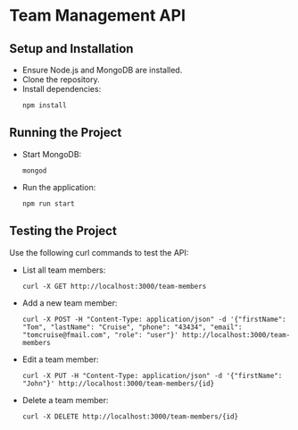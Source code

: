 # Team Management API

## Setup and Installation

- Ensure Node.js and MongoDB are installed.
- Clone the repository.
- Install dependencies:
  ```
  npm install
##  Running the Project
- Start MongoDB:
  ```
  mongod
- Run the application:
  ```
  npm run start
## Testing the Project
Use the following curl commands to test the API:

- List all team members:
    ```
    curl -X GET http://localhost:3000/team-members
     ```
- Add a new team member:

  ```
  curl -X POST -H "Content-Type: application/json" -d '{"firstName": "Tom", "lastName": "Cruise", "phone": "43434", "email": "tomcruise@fmail.com", "role": "user"}' http://localhost:3000/team-members
  ```
- Edit a team member:
    ```
    curl -X PUT -H "Content-Type: application/json" -d '{"firstName": "John"}' http://localhost:3000/team-members/{id}
    ```
- Delete a team member:
    ```
    curl -X DELETE http://localhost:3000/team-members/{id}
    ```
